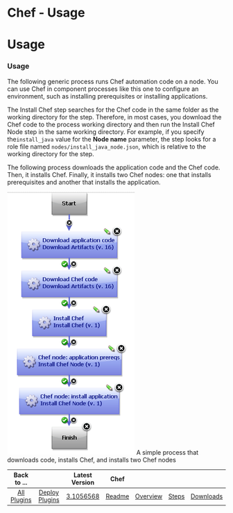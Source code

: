 
Chef - Usage
============

# Usage


### Usage




The following generic process runs Chef automation code on a node. You can use Chef in component processes like this one to configure an environment, such as installing prerequisites or installing applications.

The Install Chef step searches for the Chef code in the same folder as the working directory for the step. Therefore, in most cases, you download the Chef code to the process working directory and then run the Install Chef Node step in the same working directory. For example, if you specify the`install_java` value for the **Node name** parameter, the step looks for a role file named `nodes/install_java_node.json`, which is relative to the working directory for the step.

The following process downloads the application code and the Chef code. Then, it installs Chef. Finally, it installs two Chef nodes: one that installs prerequisites and another that installs the application.

[![A simple process that downloads code, installs Chef, and installs two Chef nodes](examples_chef_installnode_a.gif)](examples_chef_installnode_a.gif)
A simple process that downloads code, installs Chef, and installs two Chef nodes



|Back to ...||Latest Version|Chef ||||
| :---: | :---: | :---: | :---: | :---: | :---: | :---: |
|[All Plugins](../../index.md)|[Deploy Plugins](../README.md)|[3.1056568](https://raw.githubusercontent.com/UrbanCode/IBM-UCD-PLUGINS/main/files/Chef/Chef-3.1056568.zip)|[Readme](README.md)|[Overview](overview.md)|[Steps](steps.md)|[Downloads](downloads.md)|
